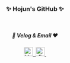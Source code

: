 <!-- 타이틀 -->
<h3 align="center">✨️ Hojun's GitHub ✨️</h3>

<br />

<!-- 내용 -->
<h5 align="center">💚 Velog &amp; Email ❤️</h5>
<div align="center">
  <a href="https://velog.io/@jflower">
    <img
      src="https://img.shields.io/badge/Velog-1EBC8F?style=flat&logo=velog&logoColor=white"
      height="24"
      alt="Velog"
    />&nbsp
  </a>
  <a href="mailto:jflower0502@gmail.com">
    <img
      src="https://img.shields.io/badge/jflower0502@gmail.com-D14836?style=flat&logo=gmail&logoColor=white"
      height="24"
      alt="Email"
    />&nbsp
  </a>
</div>
